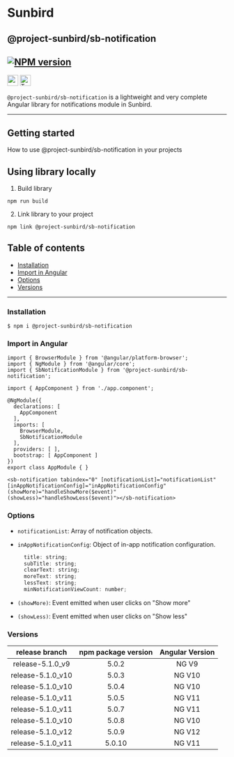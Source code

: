 # Sunbird

## @project-sunbird/sb-notification

[![NPM version](https://img.shields.io/npm/v/@project-sunbird/sb-notification.svg?flat&logo=npm)](https://img.shields.io/npm/v/@project-sunbird/sb-notification.svg?style=for-the-badge&logo=npm)
---

<p>
  <img alt="angular" src="https://img.shields.io/badge/-Angular-DD0031?style=flat-square&logo=angular&logoColor=white" height=25 />
  <img alt="TypeScript" src="https://img.shields.io/badge/-TypeScript-007ACC?style=flat-square&logo=typescript&logoColor=white" height=25 />
</p>

`@project-sunbird/sb-notification` is a lightweight and very complete Angular library for notifications module in Sunbird.

---
## Getting started
How to use @project-sunbird/sb-notification in your projects

## Using library locally

1. Build library
```console
npm run build
```
2. Link library to your project
```console
npm link @project-sunbird/sb-notification
```

## Table of contents

- [Installation](#installation)
- [Import in Angular](#import-in-angular)
- [Options](#options)
- [Versions](#versions)
---

### Installation

```
$ npm i @project-sunbird/sb-notification
```

### Import in Angular

```console
import { BrowserModule } from '@angular/platform-browser';
import { NgModule } from '@angular/core';
import { SbNotificationModule } from '@project-sunbird/sb-notification';

import { AppComponent } from './app.component';

@NgModule({
  declarations: [
    AppComponent
  ],
  imports: [
    BrowserModule,
    SbNotificationModule
  ],
  providers: [ ],
  bootstrap: [ AppComponent ]
})
export class AppModule { }
```

```console
<sb-notification tabindex="0" [notificationList]="notificationList" [inAppNotificationConfig]="inAppNotificationConfig" (showMore)="handleShowMore($event)" (showLess)="handleShowLess($event)"></sb-notification>
```

### Options

  - `notificationList`: Array of notification objects.
  - `inAppNotificationConfig`: Object of in-app notification configuration.

      ```javascript
        title: string;
        subTitle: string;
        clearText: string;
        moreText: string;
        lessText: string;
        minNotificationViewCount: number;
      ```
  - `(showMore)`: Event emitted when user clicks on "Show more"
  - `(showLess)`: Event emitted when user clicks on "Show less"

### Versions

|   release branch  	| npm package version 	| Angular Version 	|
|:-----------------:	|:-------------------:	|:---------------:	|
|  release-5.1.0_v9 	|        5.0.2        	|      NG V9      	|
| release-5.1.0_v10 	|        5.0.3        	|      NG V10     	|
| release-5.1.0_v10 	|        5.0.4        	|      NG V10     	|
| release-5.1.0_v11 	|        5.0.5        	|      NG V11     	|
| release-5.1.0_v11 	|        5.0.7        	|      NG V11     	|
| release-5.1.0_v10 	|        5.0.8        	|      NG V10     	|
| release-5.1.0_v12 	|        5.0.9        	|      NG V12     	|
| release-5.1.0_v11 	|        5.0.10        	|      NG V11     	|


